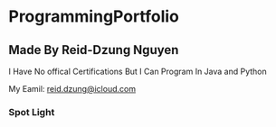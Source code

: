 # ProgrammingPortfolio
## Made By Reid-Dzung Nguyen
I Have No offical Certifications But I Can Program In Java and Python

My Eamil: reid.dzung@icloud.com

### Spot Light 

